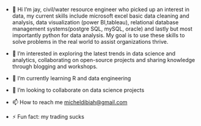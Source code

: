 - 👋 Hi I’m jay, civil/water resource engineer who picked up an interest in data, my current skills include microsoft excel basic data cleaning and analysis, data visualization (power BI,tableau), relational database management systems(postgre SQL, mySQL, oracle) and lastly but most importantly python for data analysis. My goal is to use these skills to solve problems in the real world to assist organizations thrive.

- 👀 I’m interested in exploring the latest trends in data science and analytics, collaborating on open-source projects and  sharing knowledge through blogging and workshops.

- 🌱 I’m currently learning R and data engineering

- 💞️ I’m looking to collaborate on data science projects

- 📫 How to reach me micheldibiah@gmail.com

- ⚡ Fun fact: my trading sucks



